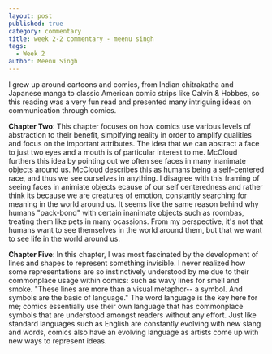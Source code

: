 ```yaml
---
layout: post
published: true
category: commentary
title: week 2-2 commentary - meenu singh
tags:
  - Week 2
author: Meenu Singh
---
```

I grew up around cartoons and comics, from Indian chitrakatha and Japanese manga to classic American comic strips like Calvin & Hobbes, so this reading was a very fun read and presented many intriguing ideas on communication through comics.

**Chapter Two**:  This chapter focuses on how comics use various levels of abstraction to their benefit, simplfying reality in order to amplify qualities and focus on the important attributes. The idea that we can abstract a face to just two eyes and a mouth is of particular interest to me. McCloud furthers this idea by pointing out we often see faces in many inanimate objects around us. McCloud describes this as humans being a self-centered race, and thus we see ourselves in anything. I disagree with this framing of seeing faces in animiate objects ecause of our self centeredness and rather think its because we are creatures of emotion, constantly searching for meaning in the world around us. It  seems like the same reason behind why humans "pack-bond" with certain inanimate objects such as roombas, treating them like pets in many ocassions. From my perspective, it's not that humans want to see themselves in the world around them, but that we want to see life in the world around us.

**Chapter Five**: In this chapter, I was most fascinated by the development of lines and shapes to represent something invisible. I never realized how some representations are so instinctively understood by me due to their commonplace usage within comics: such as wavy lines for smell and smoke. "These lines are more than a visual metaphor-- a symbol. And symbols are the basic of language." The word language is the key here for me; comics essentially use their own language that has commonplace symbols that are understood amongst readers without any effort. Just like standard languages such as English are constantly evolving with new slang and words, comics also have an evolving language as artists come up with new ways to represent ideas.
